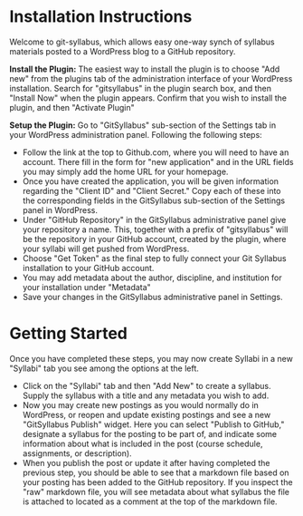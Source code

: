 # Installation Instructions

Welcome to git-syllabus, which allows easy one-way synch of syllabus materials posted to a WordPress blog to a GitHub repository.

**Install the Plugin:** The easiest way to install the plugin is to choose "Add new" from the plugins tab of the administration interface of your WordPress installation. Search for "gitsyllabus" in the plugin search box, and then "Install Now" when the plugin appears. Confirm that you wish to install the plugin, and then "Activate Plugin" 

**Setup the Plugin:** Go to "GitSyllabus" sub-section of the Settings tab in your WordPress administration panel. Following the following steps:

* Follow the link at the top to Github.com, where you will need to have an account. There fill in the form for "new application" and in the URL fields you may simply add the home URL for your homepage.
* Once you have created the application, you will be given information regarding the "Client ID" and "Client Secret." Copy each of these into the corresponding fields in the GitSyllabus sub-section of the Settings panel in WordPress.
* Under "GitHub Repository" in the GitSyllabus administrative panel give your repository a name. This, together with a prefix of "gitsyllabus" will be the repository in your GitHub account, created by the plugin, where your syllabi will get pushed from WordPress.
* Choose "Get Token" as the final step to fully connect your Git Syllabus installation to your GitHub account.
* You may add metadata about the author, discipline, and institution for your installation under "Metadata" 
* Save your changes in the GitSyllabus administrative panel in Settings.

# Getting Started

Once you have completed these steps, you may now create Syllabi in a new "Syllabi" tab you see among the options at the left. 

* Click on the "Syllabi" tab and then "Add New" to create a syllabus. Supply the syllabus with a title and any metadata you wish to add.
* Now you may create new postings as you would normally do in WordPress, or reopen and update existing postings and see a new "GitSyllabus Publish" widget. Here you can select "Publish to GitHub," designate a syllabus for the posting to be part of, and indicate some information about what is included in the post (course schedule, assignments, or description).
* When you publish the post or update it after having completed the previous step, you should be able to see that a markdown file based on your posting has been added to the GitHub repository. If you inspect the "raw" markdown file, you will see metadata about what syllabus the file is attached to located as a comment at the top of the markdown file.

